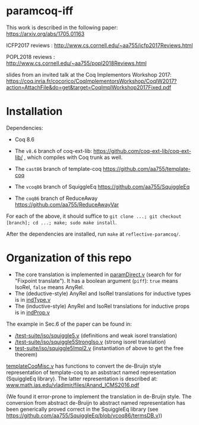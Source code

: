 # paramcoq-iff


This work is described in the following paper: https://arxiv.org/abs/1705.01163

ICFP2017 reviews : http://www.cs.cornell.edu/~aa755/icfp2017Reviews.html

POPL2018 reviews : http://www.cs.cornell.edu/~aa755/popl2018Reviews.html

slides from an invited talk at the Coq Implementors Workshop 2017: https://coq.inria.fr/cocorico/CoqImplementorsWorkshop/CoqIW2017?action=AttachFile&do=get&target=CoqImplWorkshop2017Fixed.pdf



# Installation

Dependencies:

- Coq 8.6

- The `v8.6` branch of coq-ext-lib: https://github.com/coq-ext-lib/coq-ext-lib/ , which compiles with Coq trunk as well.

- The `cast86` branch of template-coq https://github.com/aa755/template-coq

- The `vcoq86` branch of SquiggleEq https://github.com/aa755/SquiggleEq

- The `coq86` branch of ReduceAway https://github.com/aa755/ReduceAwayVar

For each of the above, it should suffice to `git clone ...; git checkout [branch]; cd ...; make; sudo make install`.

After the dependencies are installed, run `make` at `reflective-paramcoq/`.

# Organization of this repo

- The core translation is implemented in [paramDirect.v](paramDirect.v) (search for for "Fixpoint translate"). It has a boolean argument (`piff`): `true` means IsoRel, `false` means AnyRel.
- The (deductive-style) AnyRel and IsoRel translations for inductive types is in [indType.v](indType.v)
- The (inductive-style) AnyRel and IsoRel translations for inductive props is in [indProp.v](indProp.v)

The example in Sec.6 of the paper can be found in:
- [/test-suite/iso/squiggle5.v](/test-suite/iso/squiggle5.v) (definitions and weak isorel translation)
- [/test-suite/iso/squiggle5StrongIso.v](/test-suite/iso/squiggle5StrongIso.v) (strong isorel translation)
- [test-suite/iso/squiggle5Impl2.v](test-suite/iso/squiggle5Impl2.v) (instantiation of above to get the free theorem)

[templateCoqMisc.v](templateCoqMisc.v) has functions to convert the de-Bruijn style representation of template-coq to an asbstract named representation (SquiggleEq library). The latter representation is described at:
www.math.ias.edu/vladimir/files/Anand_ICMS2016.pdf

(We found it error-prone to implement the translation in de-Bruijn style. The conversion from abstract de-Bruijn to abstract named representation has been generically proved correct in the SquiggleEq library (see https://github.com/aa755/SquiggleEq/blob/vcoq86/termsDB.v))
